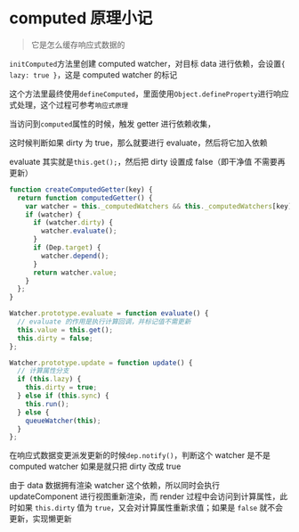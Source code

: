 # computed 原理小记

> 它是怎么缓存响应式数据的

`initComputed`方法里创建 computed watcher，对目标 data 进行依赖，会设置`{ lazy: true }`，这是 computed watcher 的标记

这个方法里最终使用`defineComputed`，里面使用`Object.defineProperty`进行响应式处理，这个过程可参考`响应式原理`

当访问到`computed`属性的时候，触发 getter 进行依赖收集，

这时候判断如果 dirty 为 true，那么就要进行 evaluate，然后将它加入依赖

evaluate 其实就是`this.get();`，然后把 dirty 设置成 false（即干净值 不需要再更新）

```js
function createComputedGetter(key) {
  return function computedGetter() {
    var watcher = this._computedWatchers && this._computedWatchers[key];
    if (watcher) {
      if (watcher.dirty) {
        watcher.evaluate();
      }
      if (Dep.target) {
        watcher.depend();
      }
      return watcher.value;
    }
  };
}
```

```js
Watcher.prototype.evaluate = function evaluate() {
  // evaluate 的作用是执行计算回调，并标记值不需更新
  this.value = this.get();
  this.dirty = false;
};
```

```js
Watcher.prototype.update = function update() {
  // 计算属性分支
  if (this.lazy) {
    this.dirty = true;
  } else if (this.sync) {
    this.run();
  } else {
    queueWatcher(this);
  }
};
```

在响应式数据变更派发更新的时候`dep.notify()`，判断这个 watcher 是不是 computed watcher 如果是就只把 dirty 改成 true

由于 data 数据拥有渲染 watcher 这个依赖，所以同时会执行 updateComponent 进行视图重新渲染，而 render 过程中会访问到计算属性，此时如果 `this.dirty` 值为 `true`，又会对计算属性重新求值；如果是 `false` 就不会更新，实现懒更新
